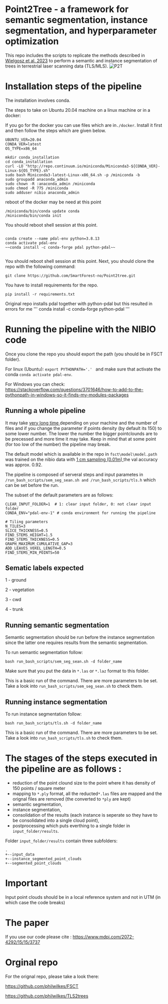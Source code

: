 # Point2Tree - a framework for semantic segmentation, instance segmentation, and hyperparameter optimization
This repo includes the scripts to replicate the methods described in [Wielgosz et al. 2023](https://www.mdpi.com/2072-4292/15/15/3737) to perform a semantic and instance segmentation of trees in terrestrial laser scanning data (TLS/MLS).
![P2T](https://github.com/SmartForest-no/Point2tree/assets/5663984/1bd1f06f-41ca-40a4-98f2-d42f5055e9b3)

# Installation steps of the pipeline
The installation involves conda.

The steps to take on Ubuntu 20.04 machine on a linux machine or in a docker:

If you go for the docker you can use files which are in`./docker`. Install it first and then follow the steps which are given below.

```
UBUNTU_VER=20.04
CONDA_VER=latest
OS_TYPE=x86_64

mkdir conda_installation
cd conda_installation
curl -LO "http://repo.continuum.io/miniconda/Miniconda3-${CONDA_VER}-Linux-${OS_TYPE}.sh"
sudo bash Miniconda3-latest-Linux-x86_64.sh -p /miniconda -b
sudo groupadd anaconda_admin
sudo chown -R :anaconda_admin /miniconda
sudo chmod -R 775 /miniconda 
sudo adduser nibio anaconda_admin 
```
reboot of the docker may be need at this point
```
/miniconda/bin/conda update conda
/miniconda/bin/conda init

```
You should reboot shell session at this point.
```

conda create --name pdal-env python=3.8.13
conda activate pdal-env
~~conda install -c conda-forge pdal python-pdal~~


```
You should reboot shell session at this point. 
Next, you should clone the repo with the following command: 

```
git clone https://github.com/SmartForest-no/Point2tree.git
```


You have to install requirements for the repo.
 ```
 pip install -r requirements.txt
 ```
Original repo installs pdal together with python-pdal but this resulted in errors for me
'''
conda install -c conda-forge python-pdal
'''
# Running the pipeline with the NIBIO code

Once you clone the repo you should export the path (you should be in FSCT folder).

For linux (Ubuntu): `export PYTHONPATH='.' ` and make sure that activate the conda `conda activate pdal-env`.

For Windows you can check: <https://stackoverflow.com/questions/3701646/how-to-add-to-the-pythonpath-in-windows-so-it-finds-my-modules-packages>


## Running a whole pipeline

It may take <ins> very long time </ins> depending on your machine and the number of files and if you change the parameter if points density (by default its 150) to some lower number. The lower the number the bigger pointclounds are to be precessed and more time it may take. Keep in mind that at some point (for too low of the number) the pipeline may break. 

The default model which is available in the repo in `fsct\model\model.path` was trained on the nibio data with <ins> 1 cm sampling (0.01m) </ins> the val accuracy was approx. 0.92.

The pipeline is composed of serveral steps and input parametes in `/run_bash_scripts/sem_seg_sean.sh and /run_bash_scripts/tls.h`  which can be set before the run. 

The subset of the default parameters are as follows:
```
CLEAR_INPUT_FOLDER=1  # 1: clear input folder, 0: not clear input folder
CONDA_ENV="pdal-env-1" # conda environment for running the pipeline

# Tiling parameters
N_TILES=3
SLICE_THICKNESS=0.5
FIND_STEMS_HEIGHT=1.5
FIND_STEMS_THICKNESS=0.5
GRAPH_MAXIMUM_CUMULATIVE_GAP=3
ADD_LEAVES_VOXEL_LENGTH=0.5
FIND_STEMS_MIN_POINTS=50
```
## Sematic labels expected

1 - ground

2 - vegetation

3 - cwd

4 - trunk

## Running semantic segmentation
Semantic segmentation should be run before the instance segmentation since the latter one requires results from the semantic segmentation. 

To run semantic segmentation follow:
```
bash run_bash_scripts/sem_seg_sean.sh -d folder_name
```
Make sure that you put the data in `*.las` or  `*.laz` format to this folder. 

This is a basic run of the command. There are more parameters to be set. Take a look into `run_bash_scripts/sem_seg_sean.sh` to check them.

## Running instance segmentation
To run instance segmentation follow:

```
bash run_bash_scripts/tls.sh -d folder_name

```

This is a basic run of the command. There are more parameters to be set. Take a look into `run_bash_scripts/tls.sh` to check them.

# The stages of the steps executed in the pipeline are as follows :
* reduction of the point clound size to the point where it has density of 150 points / square meter
* mapping to `*.ply` format, all the reducted`*.las` files are mapped and the orignal files are removed (the converted to `*ply` are kept)
* semantic segmentation,
* instance segmentation,
* consolidation of the results (each instance is seperate so they have to be consolidated into a single cloud point),
* postprocessing which puts everthing to a single folder in `input_folder/results`. 

Folder `input_folder/results` contain three subfolders: 
```
.
+--input_data
+--instance_segmented_point_clouds
+--segmented_point_clouds
```

# Important 
 Input point clouds should be in a local reference system and not in UTM (in which case the code breaks)

# The paper
If you use our code please cite : https://www.mdpi.com/2072-4292/15/15/3737

# Orginal repo
For the orignal repo, please take a look there: 

https://github.com/philwilkes/FSCT


https://github.com/philwilkes/TLS2trees



